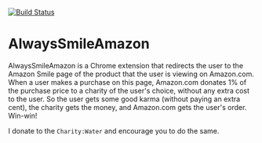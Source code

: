 [![Build Status](https://travis-ci.org/aawc/AlwaysSmileAmazon.svg?branch=master)](https://travis-ci.org/aawc/AlwaysSmileAmazon)

AlwaysSmileAmazon
=================

AlwaysSmileAmazon is a Chrome extension that redirects the user to the Amazon Smile page of the product that the user is viewing on Amazon.com. When a user makes a purchase on this page, Amazon.com donates 1% of the purchase price to a charity of the user's choice, without any extra cost to the user.
So the user gets some good karma (without paying an extra cent), the charity gets the money, and Amazon.com gets the user's order. Win-win!

I donate to the `Charity:Water` and encourage you to do the same.
